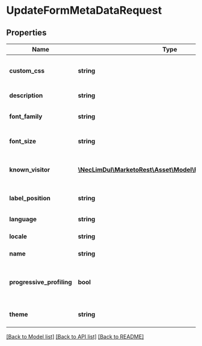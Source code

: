 # UpdateFormMetaDataRequest

## Properties

Name | Type | Description | Notes
------------ | ------------- | ------------- | -------------
**custom_css** | **string** | Custom CSS to apply to the form | [optional] 
**description** | **string** | Description of the form | [optional] 
**font_family** | **string** | font-family property for the form | [optional] 
**font_size** | **string** | font-size property of the form | [optional] 
**known_visitor** | [**\NecLimDul\MarketoRest\Asset\Model\FormKnownVisitorDTO**](FormKnownVisitorDTO.md) | Known visitor behavior for the form | [optional] 
**label_position** | **string** | Default positioning of labels. | [optional] 
**language** | **string** | Language of the form | [optional] 
**locale** | **string** | Locale of the form | [optional] 
**name** | **string** | Name of the form | [optional] 
**progressive_profiling** | **bool** | Whether progressive profiling is enabled for the form | [optional] 
**theme** | **string** | CSS theme for the form to use | [optional] 

[[Back to Model list]](../README.md#documentation-for-models) [[Back to API list]](../README.md#documentation-for-api-endpoints) [[Back to README]](../README.md)
